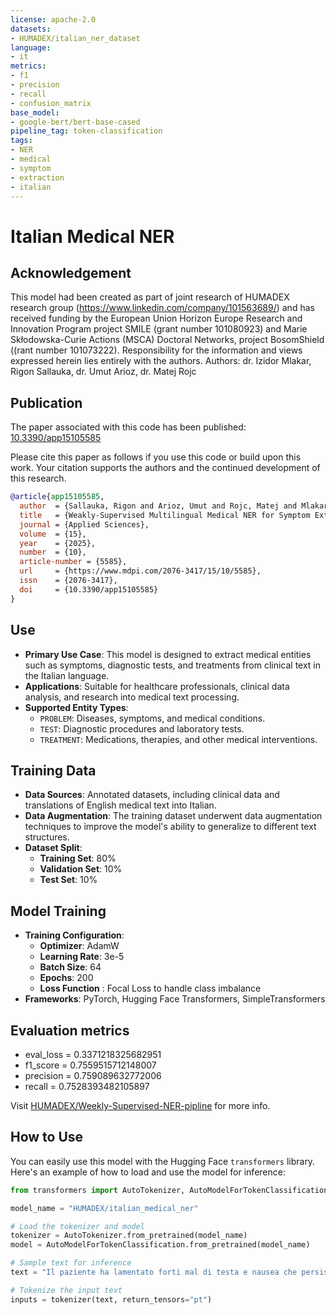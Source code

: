 ```yaml
---
license: apache-2.0
datasets:
- HUMADEX/italian_ner_dataset
language:
- it
metrics:
- f1
- precision
- recall
- confusion_matrix
base_model:
- google-bert/bert-base-cased
pipeline_tag: token-classification
tags:
- NER
- medical
- symptom
- extraction
- italian
---
```

# Italian Medical NER

## Acknowledgement

This model had been created as part of joint research of HUMADEX research group (https://www.linkedin.com/company/101563689/) and has received funding by the European Union Horizon Europe Research and Innovation Program project SMILE (grant number 101080923) and Marie Skłodowska-Curie Actions (MSCA) Doctoral Networks, project BosomShield ((rant number 101073222). Responsibility for the information and views expressed herein lies entirely with the authors.
Authors:
dr. Izidor Mlakar, Rigon Sallauka, dr. Umut Arioz, dr. Matej Rojc

## Publication
The paper associated with this code has been published: [10.3390/app15105585](https://doi.org/10.3390/app15105585)

Please cite this paper as follows if you use this code or build upon this work. Your citation supports the authors and the continued development of this research.
```bibtex
@article{app15105585,
  author  = {Sallauka, Rigon and Arioz, Umut and Rojc, Matej and Mlakar, Izidor},
  title   = {Weakly-Supervised Multilingual Medical NER for Symptom Extraction for Low-Resource Languages},
  journal = {Applied Sciences},
  volume  = {15},
  year    = {2025},
  number  = {10},
  article-number = {5585},
  url     = {https://www.mdpi.com/2076-3417/15/10/5585},
  issn    = {2076-3417},
  doi     = {10.3390/app15105585}
}
```

## Use
- **Primary Use Case**: This model is designed to extract medical entities such as symptoms, diagnostic tests, and treatments from clinical text in the Italian language.
- **Applications**: Suitable for healthcare professionals, clinical data analysis, and research into medical text processing.
- **Supported Entity Types**:
  - `PROBLEM`: Diseases, symptoms, and medical conditions.
  - `TEST`: Diagnostic procedures and laboratory tests.
  - `TREATMENT`: Medications, therapies, and other medical interventions.

## Training Data
- **Data Sources**: Annotated datasets, including clinical data and translations of English medical text into Italian.
- **Data Augmentation**: The training dataset underwent data augmentation techniques to improve the model's ability to generalize to different text structures.
- **Dataset Split**:
  - **Training Set**: 80%
  - **Validation Set**: 10%
  - **Test Set**: 10%

## Model Training
- **Training Configuration**:
  - **Optimizer**: AdamW
  - **Learning Rate**: 3e-5
  - **Batch Size**: 64
  - **Epochs**: 200
  - **Loss Function**
: Focal Loss to handle class imbalance
- **Frameworks**: PyTorch, Hugging Face Transformers, SimpleTransformers

## Evaluation metrics
- eval_loss = 0.3371218325682951
- f1_score = 0.7559515712148007
- precision = 0.759089632772006
- recall = 0.7528393482105897

Visit [HUMADEX/Weekly-Supervised-NER-pipline](https://github.com/HUMADEX/Weekly-Supervised-NER-pipline) for more info.

## How to Use
You can easily use this model with the Hugging Face `transformers` library. Here's an example of how to load and use the model for inference:

```python
from transformers import AutoTokenizer, AutoModelForTokenClassification

model_name = "HUMADEX/italian_medical_ner"

# Load the tokenizer and model
tokenizer = AutoTokenizer.from_pretrained(model_name)
model = AutoModelForTokenClassification.from_pretrained(model_name)

# Sample text for inference
text = "Il paziente ha lamentato forti mal di testa e nausea che persistevano da due giorni. Per alleviare i sintomi, gli è stato prescritto il paracetamolo e gli è stato consigliato di riposare e bere molti liquidi."

# Tokenize the input text
inputs = tokenizer(text, return_tensors="pt")